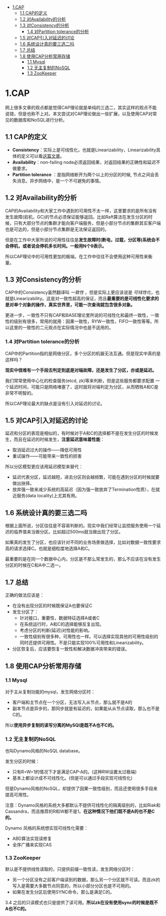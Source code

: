 - [1.CAP](#1cap)
  - [1.1 CAP的定义](#11-cap的定义)
  - [1.2 对Availability的分析](#12-对availability的分析)
  - [1.3 对Consistency的分析](#13-对consistency的分析)
    - [1.4 对Partition tolerance的分析](#14-对partition-tolerance的分析)
  - [1.5 对CAP引入对延迟的讨论](#15-对cap引入对延迟的讨论)
  - [1.6 系统设计真的要三选二吗](#16-系统设计真的要三选二吗)
  - [1.7 总结](#17-总结)
  - [1.8 使用CAP分析常用存储](#18-使用cap分析常用存储)
    - [1.1 Mysql](#11-mysql)
    - [1.2 无主复制的NoSQL](#12-无主复制的nosql)
    - [1.3 ZooKeeper](#13-zookeeper)

# 1.CAP
网上很多文章的观点都是觉得CAP理论就是单纯的三选二，其实这样的观点不能说错，但是也称不上对。本文尝试对CAP理论做出一些扩展，以及使用CAP对常见的数据库和NoSQL进行分析。

## 1.1 CAP的定义

- **Consistency**：实际上是可线性化，也就是Linearizability，Linearizability具体的定义可以看[这篇文章](https://github.com/LanceZL/Castle/blob/main/%E5%88%86%E5%B8%83%E5%BC%8F%E7%B3%BB%E7%BB%9F/%E5%8F%AF%E7%BA%BF%E6%80%A7%E5%8C%96.md)。
- **Availability**：non-failing node必须返回结果，对返回结果的正确性和延迟不做要求。
- **Partition tolerance** ：是指网络断开为两个以上的分区的时候, 节点之间会丢失消息。异步网络中，是一个不可避免的事情。



## 1.2 对Availability的分析

CAP的Availability和大家工作中遇到的可用性不太一样，这里要求的是所有没有发生故障(宕机，GC)的节点必须保证能够返回。比如Raft算法在发生分区的时候，只有大部分节点的集群才能向客户端服务，但是小部分节点的集群其实客户端也是可达的，但是小部分节点集群是无法保证返回的。

但是在工作中大家所说的可用性往往是**发生故障时(断电，过载，分区等)系统会不会停机，或者说会停机多长时间。一般用N个9表示。**

所以CAP理论中的可用性更加的极端，在工作中往往不会使用这种可用性来衡量。



## 1.3 对Consistency的分析

CAP中的Consistency虽然翻译叫 *一致性* ，但是实际上更应该说是 *可线性化*，也就是Linearizability。这是对一致性超高的保证，而且**最重要的是可线性化要求的是对单个对象的操作，真实世界里，可能一次查询就包含很多对象。**

更进一步，一致性不只有CAP和BASE理论里所说的可线性化和最终一致性，一致性的级别有很多，常用的就用：因果一致性，RYW一致性，FIFO一致性等等。所以这里的一致性的二元观点在实际情况中也是不适用的。



### 1.4 对Partition tolerance的分析

CAP中的Partition指的是网络分区，多个分区的机器无法互通。但是现实中真的是这样吗？

**现实中很难有一个手段去判定到底是对端故障，还是发生了分区，亦或是延迟。**

我们常常使用中心化的检查服务(etcd, zk)等来判断，但是这些服务都要求配置 一个延迟时间，可能只是网络堵塞了，这时就将对端判定为分区，从而牺牲A和C是非常不明智的。

所以CAP理论最大的缺点是没有引入对延迟的讨论。



## 1.5 对CAP引入对延迟的讨论

延迟和分区的表现是相似的，有时候对于A和C的选择都不是在发生分区的时候发生，而且在延迟的时候发生，**注意延迟意味着性能**：

- 取消延迟过大的操作——降低可用性
- 重试操作——可能带来一致性的损害

所以分区模型更应该用延迟模型来替代：

- 延迟代表分区，延迟越短，进去分区则会越频繁，可能在遇到分区的时候就要做出抉择。
- 放弃强一致来减少系统的高延迟（因为强一致放弃了Termination性质），在就近服务(data locality)上尤其有用。



## 1.6 系统设计真的要三选二吗

根据上面所说，分区往往是不容易判断的。现实中我们经常让监控服务使用一个延迟的临界值来当做分区。比如超过500ms就当做出现了分区。

如果真的发生了分区，也应该针对不同的业务场景做选择，比如对数据一致性要求高的请求选择C。也就是细粒度地选择A和C。

最重要的是在同一个数据中心内，分区是不那么常发生的，那么不应该在没有发生分区的时候在C和A中二选一。



## 1.7 总结

正确的做法应该是：

- 在没有出现分区的时候既保证A也要保证C
- 发生分区了：
  - 针对接口，重要性，数据特征选择A或者C
  - 在系统运行时，A和C的选择能够反复出现。
  - 考虑分区的判断(延迟)对性能的影响。
  - 一致性级别有很多种，可用性也一样。可以选择实现其他的可用性级别的同时还提供可用性。不是只能实现100%可用性和Linearizability。
- 分区恢复后，应该要恢复一致性和解决数据冲突带来的错误。



## 1.8 使用CAP分析常用存储

### 1.1 Mysql

对于主从复制功能的mysql，发生网络分区时：

- 客户端和主节点在一个分区，无法写入从节点，那么就不是A的
- 副本节点是异步的，那同步就是有延迟的，如果能从从节点读取，那么也不是C的。

所以**使用异步复制的读写分离的MySQl是既不A也不C的。**

### 1.2 无主复制的NoSQL

也叫Dynamo风格的NoSQL database。

发生分区的时候：

- 只有R=W=1的情况下才是满足CAP-A的。(这种RW设置太过极端)
- 基本上都设计成不可线性化。(但是可以通过手段实现可线性化)

但是Dynamo风格的NoSQL，却提供了因果一致性级别，而且还使用很多手段来提高可用性。

注意：Dynamo风格的系统大多都默认不提供可线性化的隔离级别的，比如Riak和Cassandra，而且推荐的R和W都不是1。**在这种情况下他们既不是A的也不是C的。**

Dynamo 风格的系统想实现可线性化需要：

- ABD算法实现读修复
- 全序广播来实现CAS

### 1.3 ZooKeeper

默认是不提供线性读取的，只提供前缀一致性读，发生网络分区时：

- 另一个分区没有之前客户端读到的数据，那么另一个分区就不可读。而且zk的写入是需要大多数节点同意的，所以小部分分区也是不可用的。
- 如果在发生分区后使用SYNC命令，那么是满足C的。

3.4 之后的只读模式也只是提供了读可用。**所以zk在没有使用sync的时候是既不A也不C的。**